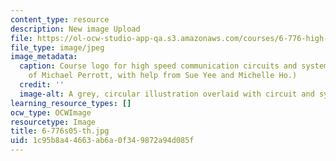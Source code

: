 ```yaml
---
content_type: resource
description: New image Upload
file: https://ol-ocw-studio-app-qa.s3.amazonaws.com/courses/6-776-high-speed-communication-circuits-spring-2005/1c95b8a44663ab6a0f349872a94d085f_6-776s05-th.jpg
file_type: image/jpeg
image_metadata:
  caption: Course logo for high speed communication circuits and systems. (Image courtesy
    of Michael Perrott, with help from Sue Yee and Michelle Ho.)
  credit: ''
  image-alt: A grey, circular illustration overlaid with circuit and system diagrams.
learning_resource_types: []
ocw_type: OCWImage
resourcetype: Image
title: 6-776s05-th.jpg
uid: 1c95b8a4-4663-ab6a-0f34-9872a94d085f
---
```

